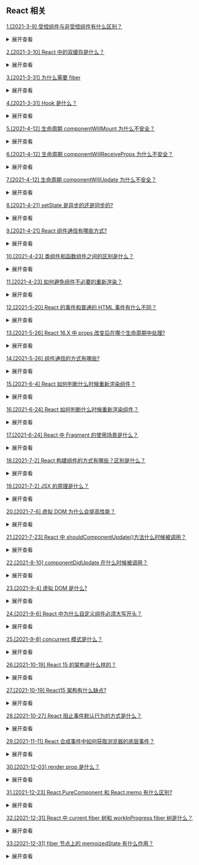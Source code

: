 ## React 相关

[1.[2021-3-9] 受控组件与非受控组件有什么区别？](https://github.com/HJY-xh/plantTrees/issues/41)

<details>
<summary>展开查看</summary>
<pre>

-   非受控组件： 一些 dom 元素比如 input 其内部默认维护了自己的状态（输入值）以及状态改变的方法，我们可以通过 ref 的方式获取其内部的状态。这种组件称之为非受控组件。
-   受控组件： 当我们使用 react 中的 state 去接管组件的状态（设置非受控组件 value 属性关联 state），使得 react 的 state 成为组件的数据源，并且为组件提供了修改状态的方式（设置非受控组件 onChange 属性，根据输入值改变 state 状态）这种组件称之为受控组件（状态及状态改变完全由 react 接管）。

</pre>
</details>

[2.[2021-3-10] React 中的双缓存是什么？](https://github.com/HJY-xh/plantTrees/issues/44)

<details>
<summary>展开查看</summary>
<pre>
当我们用canvas绘制动画，每一帧绘制前都会调用ctx.clearRect清除上一帧的画面。

如果当前帧画面计算量比较大，导致清除上一帧画面到绘制当前帧画面之间有较长间隙，就会出现白屏。

为了解决这个问题，我们可以在内存中绘制当前帧动画，绘制完毕后直接用当前帧替换上一帧画面，由于省去了两帧替换间的计算时间，不会出现从白屏到出现画面的闪烁情况。

这种在内存中构建并直接替换的技术叫做双缓存 (opens new window)。

React 使用“双缓存”来完成 Fiber 树的构建与替换——对应着 DOM 树的创建与更新。

</pre>
</details>

[3.[2021-3-31] 为什么需要 fiber](https://github.com/HJY-xh/plantTrees/issues/102)

<details>
<summary>展开查看</summary>
<pre>

对于大型项目，组件树会很大，这个时候递归遍历的成本就会很高，会造成主线程被持续占用，结果就是主线程上的布局、动画等周期性的任务就无法立即得到处理，造成视觉上的卡顿，影响用户体验。

</pre>
</details>

[4.[2021-3-31] Hook 是什么？](https://github.com/HJY-xh/plantTrees/issues/103)

<details>
<summary>展开查看</summary>
<pre>
Hook是React 16.8 的新增特性。它可以让你在不编写class的情况下使用state一级其他的 Reacr 特性。
- 拥抱函数式
- 让函数组件有了状态和其他的React特性，可以替代class

```javascript
import React, { useState } from "react";
function Example() {
	// 声明⼀个新的叫做 “count” 的 state 变量
	const [count, setCount] = useState(0);
	return (
		<div>
			<p>You clicked {count} times</p>
			<button onClick={() => setCount(count + 1)}>Click me</button>
		</div>
	);
}
```

</pre>
</details>

[5.[2021-4-12] 生命周期 componentWillMount 为什么不安全？](https://github.com/HJY-xh/plantTrees/issues/135)

<details>
<summary>展开查看</summary>
<pre>
componentWillMount生命周期发生在首次渲染前，一般使用的小伙伴大多在这里初始化数据或异步获取外部数据赋值。初始化数据，react官方建议放在constructor里面。而异步获取外部数据，渲染并不会等待数据返回后再去渲染。

看个 🌰 ：如下是安装时监听外部事件调度程序的组件示例

```javascript
class Example extends React.Component {
	state = {
		value: "",
	};
	componentWillMount() {
		this.setState({
			value: this.props.source.value,
		});
		this.props.source.subscribe(this.handleChange);
	}
	componentWillUnmount() {
		this.props.source.unsubscribe(this.handleChange);
	}
	handleChange = (source) => {
		this.setState({
			value: source.value,
		});
	};
}
```

试想一下，假如组件在第一次渲染的时候被中断，由于组件没有完成渲染，所以并不会执行 componentWillUnmount 生命周期（注：很多人经常认为 componentWillMount 和 componentWillUnmount 总是配对，但这并不是一定的。只有调用 componentDidMount 后，React 才能保证稍后调用 componentWillUnmount 进行清理）。因此 handleSubscriptionChange 还是会在数据返回成功后被执行，这时候 setState 由于组件已经被移除，就会导致内存泄漏。所以建议把异步获取外部数据写在 componentDidMount 生命周期里，这样就能保证 componentWillUnmount 生命周期会在组件移除的时候被执行，避免内存泄漏的风险。

这里的 UNSAFE 并不是指安全性，而是表示使用这些生命周期的代码将更有可能在未来的 React 版本中存在缺陷，特别是一旦启用了异步渲染

</pre>
</details>

[6.[2021-4-12] 生命周期 componentWillReceiveProps 为什么不安全？](https://github.com/HJY-xh/plantTrees/issues/136)

<details>
<summary>展开查看</summary>
<pre>
componentWillReceiveProps生命周期是在props更新时触发。一般用于props参数更新时同步更新state参数。但如果在componentWillReceiveProps生命周期直接调用父组件的某些有调用setState的函数，会导致程序死循环。

看个 🌰 ：如下是子组件 componentWillReceiveProps 里调用父组件改变 state 的函数示例

```javascript
...
class Parent extends React.Component{
    constructor(){
        super();
        this.state={
            list: [],
            selectedData: {}
        };
    }

    changeSelectData = selectedData => {
        this.setState({
            selectedData
        });
    }

    render(){
        return (
            <Clild list={this.state.list} changeSelectData={this.changeSelectData}/>
        );
    }
}

...
class Child extends React.Component{
    constructor(){
        super();
        this.state={
            list: []
        };
    }
    componentWillReceiveProps(nextProps){
        this.setState({
            list: nextProps.list
        })
        nextProps.changeSelectData(nextProps.list[0]); //默认选择第一个
    }
    ...
}
```

如上代码，在 Child 组件的 componentWillReceiveProps 里直接调用 Parent 组件的 changeSelectData 去更新 Parent 组件 state 的 selectedData 值。会触发 Parent 组件重新渲染，而 Parent 组件重新渲染会触发 Child 组件的 componentWillReceiveProps 生命周期函数执行。如此就会陷入死循环。导致程序崩溃。

所以，React 官方把 componentWillReceiveProps 替换为 UNSAFE_componentWillReceiveProps，让小伙伴在使用这个生命周期的时候注意它会有缺陷，要注意避免，比如上面例子，Child 在 componentWillReceiveProps 调用 changeSelectData 时先判断 list 是否有更新再确定是否要调用，就可以避免死循环。

</pre>
</details>

[7.[2021-4-12] 生命周期 componentWillUpdate 为什么不安全？](https://github.com/HJY-xh/plantTrees/issues/137)

<details>
<summary>展开查看</summary>
<pre>
componentWillUpdate生命周期在视图更新前触发。一般用于视图更新前保存一些数据方便视图更新完成后赋值。

看个 🌰 ：列表加载更新后回到当前滚动条位置

```javascript
class ScrollingList extends React.Component {
    listRef = null;
    previousScrollOffset = null;
    componentWillUpdate(nextProps, nextState) {
        if (this.props.list.length < nextProps.list.length) {
            this.previousScrollOffset = this.listRef.scrollHeight - this.listRef.scrollTop;
        }
    }
    componentDidUpdate(prevProps, prevState) {
        if (this.previousScrollOffset !== null) {
            this.listRef.scrollTop = this.listRef.scrollHeight - this.previousScrollOffset;
            this.previousScrollOffset = null;
        }
    }
    render() {
        return (
            `<div>` {/* ...contents... */}`</div>`
        );
    }
    setListRef = ref => {    this.listRef = ref;   };
}
```

由于 componentWillUpdate 和 componentDidUpdate 这两个生命周期函数有一定的时间差（componentWillUpdate 后经过渲染、计算、再更新 DOM 元素，最后才调用 componentDidUpdate），如果这个时间段内用户刚好拉伸了浏览器高度，那 componentWillUpdate 计算的 previousScrollOffset 就不准确了。

如果在 componentWillUpdate 进行 setState 操作，会出现多次调用只更新一次的问题，把 setState 放在 componentDidUpdate，能保证每次更新只调用一次。

所以，react 官方建议把 componentWillUpdate 替换为 UNSAFE_componentWillUpdate。如果真的有以上例子的需求，可以使用新加入的一个周期函数 getSnapshotBeforeUpdate。

</pre>
</details>

[8.[2021-4-21] setState 是异步的还是同步的?](https://github.com/HJY-xh/plantTrees/issues/167)

<details>
<summary>展开查看</summary>
<pre>

setState 只在合成事件和钩子函数中是“异步”的，在原生事件和 setTimeout 中都是同步的。

源码分析：在 React 的 setState 函数实现中，会根据一个变量 isBatchingUpdates 判断是直接更新 this.state 还是放到队列中回头再说，而 isBatchingUpdates 默认是 false，也就表示 setState 会同步更新 this.state，但是，有一个函数 batchedUpdates，这个函数会把 isBatchingUpdates 修改为 true，而当 React 在调用事件处理函数之前就会调用这个 batchedUpdates，造成的后果，就是由 React 控制的事件处理过程 setState 不会同步更新 this.state 。

setState 的批量更新优化也是建立在“异步”（合成事件、钩子函数）之上的，在原生事件和 setTimeout 中不会批量更新，在“异步”中如果对同一个值进行多次 setState，setState 的批量更新策略会对其进行覆盖，取最后一次的执行，如果是同时 setState 多个不同的值，在更新时会对其进行合并批量更新。

</pre>
</details>

[9.[2021-4-21] React 组件通信有哪些方式?](https://github.com/HJY-xh/plantTrees/issues/168)

<details>
<summary>展开查看</summary>
<pre>

-   父组件向子组件通讯: 父组件可以向子组件通过传 props 的方式，向子组件进行通讯
-   子组件向父组件通讯: props+回调的方式,父组件向子组件传递 props 进行通讯，此 props 为作用域为父组件自身的函数，子组件调用该函数，将子组件想要传递的信息，作为参数，传递到父组件的作用域中
-   兄弟组件通信: 找到这两个兄弟节点共同的父节点,结合上面两种方式由父节点转发信息进行通信
-   跨层级通信: Context 设计目的是为了共享那些对于一个组件树而言是“全局”的数据，例如当前认证的用户、主题或首选语言,� 对于跨越多层的全局数据通过 Context 通信再适合不过
-   发布订阅模式: 发布者发布事件，订阅者监听事件并做出反应,我们可以通过引入 event 模块进行通信
-   全局状态管理工具: 借助 Redux 或者 Mobx 等全局状态管理工具进行通信,这种工具会维护一个全局状态中心 Store,并根据不同的事件产生新的状态

</pre>
</details>

[10.[2021-4-23] 类组件和函数组件之间的区别是什么？](https://github.com/HJY-xh/plantTrees/issues/175)

<details>
<summary>展开查看</summary>
<pre>

类组件可以使用其他特性，如状态 state 和生命周期钩子。

当组件只是接收 props 渲染到页面时，就是无状态组件，就属于函数组件，也被称为哑组件或展示组件。

函数组件的性能比类组件的性能要高，因为类组件使用的时候要实例化，而函数组件直接执行函数取返回结果即可。为了提高性能，尽量使用函数组件。

</pre>
</details>

[11.[2021-4-23] 如何避免组件不必要的重新渲染？](https://github.com/HJY-xh/plantTrees/issues/176)

<details>
<summary>展开查看</summary>
<pre>

React 中最常见的问题之一是组件不必要地重新渲染。React 提供了两个方法，在这些情况下非常有用：

-   React.memo()
-   pureComponent

这两种方法都依赖于对传递给组件的 props 的浅比较，如果 props 没有改变，那么组件将不会重新渲染。虽然这两种工具都非常有用，但是浅比较会带来额外的性能损失，因此如果使用不当，这两种方法都会对性能产生负面影响。

</pre>
</details>

[12.[2021-5-20] React 的事件和普通的 HTML 事件有什么不同？](https://github.com/HJY-xh/plantTrees/issues/254)

<details>
<summary>展开查看</summary>
<pre>

区别：

-   对于事件名称处理方式：原生事件名均为小写形式，React 事件名采用小驼峰命名形式
-   对于事件处理语法：原生事件为字符串，React 事件为函数
-   React 事件使用`return false`的方式不能阻止浏览器默认行为，必须使用`preventDefault()`来阻止默认行为

合成事件是 React 模拟原生 DOM 事件所有能力的一个事件对象，其优点在于兼容所有浏览器，更好的跨平台。

React 中事件池的概念：

合成事件对象池是 React 事件系统提供的一种性能优化方式。合成事件对象在事件池统一管理，不同类型的合成事件具有不同的事件池。

-   当事件池未满时，React 创建新的事件对象，派发给组件。
-   当事件池装满时，React 从事件池中复用事件对象，派发给组件。

SyntheticEvent 对象会被放入池中统一管理。这意味着 SyntheticEvent 对象可以被复用，当所有事件处理函数被调用之后，其所有属性都会被置空

注意：Web 端的 React 17 不使用事件池，即`e.persist()`将不再生效。

</pre>
</details>

[13.[2021-5-26] React 16.X 中 props 改变后在哪个生命周期中处理?](https://github.com/HJY-xh/plantTrees/issues/263)

<details>
<summary>展开查看</summary>
<pre>

**在`getDerivedStateFromProps`中进行处理。**

这个生命周期替代了`componentWillReceiveProps`，所以在需要使用`componentWillReceiveProps`时，就可以考虑使用`getDerivedStateFromProps`来进行替代。

二者参数不同，`getDerivedStateFromProps`是一个静态函数，也就是这个函数不能通过 this 访问到 Class 属性，也不推荐直接访问属性。而是应该通过参数提供的 nextProps 以及 prevState 来进行判断，根据新传入的 props 来映射到 props。

需要注意的是，如果 props 传入的内容不需要影响到 state，那么就需要返回一个 null，这个值时必须的，所以尽量将其写到函数的末尾。

```javascript
static getDerivedStateFromProps(nextProps, prevState) {
    const {type} = nextProps;
    // 当传入的type发生变化的时候，更新state
    if (type !== prevState.type) {
        return {
            type,
        };
    }
    // 否则，对于state不进行任何操作
    return null;
}
```

</pre>
</details>

[14.[2021-5-26] 组件通信的方式有哪些?](https://github.com/HJY-xh/plantTrees/issues/264)

<details>
<summary>展开查看</summary>
<pre>

-   ⽗组件向⼦组件通讯: ⽗组件可以向⼦组件通过传 props 的⽅式，向⼦组件进⾏通讯

-   ⼦组件向⽗组件通讯: props+回调的⽅式，⽗组件向⼦组件传递 props 进⾏通讯，此 props 为作⽤域为⽗组件⾃身的函数，⼦组件调⽤该函数，将⼦组件想要传递的信息，作为参数，传递到⽗组件的作⽤域中

-   兄弟组件通信: 找到这两个兄弟节点共同的⽗节点,结合上⾯两种⽅式由⽗节点转发信息进⾏通信

-   跨层级通信: Context 设计⽬的是为了共享那些对于⼀个组件树⽽⾔是“全局”的数据，例如当前认证的⽤户、主题或⾸选语⾔，对于跨越多层的全局数据通过 Context 通信再适合不过

-   发布订阅模式: 发布者发布事件，订阅者监听事件并做出反应,我们可以通过引⼊ event 模块进⾏通信

-   全局状态管理⼯具: 借助 Redux 或者 Mobx 等全局状态管理⼯具进⾏通信,这种⼯具会维护⼀个全局状态中⼼ Store,并根据不同的事件产⽣新的状态

</pre>
</details>

[15.[2021-6-4] React 如何判断什么时候重新渲染组件？](https://github.com/HJY-xh/plantTrees/issues/283)

<details>
<summary>展开查看</summary>
<pre>

组件状态的改变是因为`props`或者`state`的改变，组件获得新的状态后，React 决定是否应该重新渲染组件，此时会执行`shouldComponentUpdate`方法，返回 true 时则更新组件，否则不更新。

因此需要重写 shouldComponentUpdate 方法让它根据情况返回 true 或者 false 来告诉 React 什么时候重新渲染什么时候跳过重新渲染。

</pre>
</details>

[16.[2021-6-24] React 如何判断什么时候重新渲染组件？](https://github.com/HJY-xh/plantTrees/issues/341)

<details>
<summary>展开查看</summary>
<pre>

当 props 或者 state 改变会导致组件的状态一同改变，此时 React 重新渲染组件，这是因为 React 中的 shouldComponentUpdate 方法默认返回 true，这就是导致每次更新都重新渲染的原因。

当 React 将要渲染组件时会执行 shouldComponentUpdate 方法来看它是否返回 true（组件应该更新，也就是重新渲染）。所以需要重写 shouldComponentUpdate 方法让它根据情况返回 true 或者 false 来告诉 React 什么时候重新渲染什么时候跳过重新渲染。

</pre>
</details>

[17.[2021-6-24] React 中 Fragment 的使用场景是什么？](https://github.com/HJY-xh/plantTrees/issues/342)

<details>
<summary>展开查看</summary>
<pre>

在 React 中，组件返回的元素只能有一个根元素，为了不添加多余的 DOM 节点，可以使用 Fragment 标签来包裹所有的元素，Fragment 标签不会渲染出任何元素。React 官方对 Fragment 的解释：

> React 中的一个常见模式是一个组件返回多个元素。Fragments 允许你将子列表分组，而无需向 DOM 添加额外节点。

看个例子：

```javascript
// 一般形式
render() {
  return (
    <React.Fragment>
      <ChildA />
      <ChildB />
      <ChildC />
    </React.Fragment>
  );
}
// 也可以写成以下形式
render() {
  return (
    <>
      <ChildA />
      <ChildB />
      <ChildC />
    </>
  );
}
```

</pre>
</details>

[18.[2021-7-2] React 构建组件的方式有哪些？区别是什么？](https://github.com/HJY-xh/plantTrees/issues/358)

<details>
<summary>展开查看</summary>
<pre>

## 一、组件是什么？

组件就是把图形、非图形的各种逻辑均抽象为一个统一的概念（组件）来实现开发的模式

在 `React` 中，一个类、一个函数都可以视为一个组件

## 二、如何构建？

在 `React` 目前来讲，组件的创建主要分成了三种方式：

-   函数式创建
-   通过 React.createClass 方法创建
-   继承 React.Component 创建

### 函数式创建

在 `React Hooks` 出来之前，函数式组件可以视为无状态组件，只负责根据传入的 `props` 来展示视图，不涉及对 `state` 状态的操作

大多数组件可以写为无状态组件，通过简单组合构建其他组件

在 `React` 中，通过函数简单创建组件的示例如下：

```js
function HelloComponent(props /* context */) {
	return <div>Hello {props.name}</div>;
}
```

### 通过 React.createClass 方式创建

`React.createClass` 是 react 刚开始推荐的创建组件的方式，目前这种创建方式已经不怎么用了

像上述通过函数式创建的组件的方式，最终会通过 `babel` 转化成 `React.createClass`这种形式，转化成如下：

```js
function HelloComponent(props) /* context */ {
	return React.createElement("div", null, "Hello ", props.name);
}
```

由于上述的编写方式过于冗杂，目前基本上不使用

### 继承 React.Component 创建

同样在 `react hooks` 出来之前，有状态的组件只能通过继承 `React.Component` 这种形式进行创建

有状态的组件也就是组件内部存在维护的数据，在类创建的方式中通过 `this.state` 进行访问

当调用 `this.setState` 修改组件的状态时，组件会再次会调用 `render()` 方法进行重新渲染

通过继承 `React.Component` 创建一个时钟示例如下：

```js
class Timer extends React.Component {
	constructor(props) {
		super(props);
		this.state = { seconds: 0 };
	}

	tick() {
		this.setState((state) => ({
			seconds: state.seconds + 1,
		}));
	}

	componentDidMount() {
		this.interval = setInterval(() => this.tick(), 1000);
	}

	componentWillUnmount() {
		clearInterval(this.interval);
	}

	render() {
		return <div>Seconds: {this.state.seconds}</div>;
	}
}
```

## 三、区别

由于 `React.createClass` 创建的方式过于冗杂，并不建议使用

而像函数式创建和类组件创建的区别主要在于需要创建的组件是否需要为有状态组件：

-   对于一些无状态的组件创建，建议使用函数式创建的方式

-   由于 `react hooks` 的出现，函数式组件创建的组件通过使用 `hooks` 方法也能使之成为有状态组件，再加上目前推崇函数式编程，所以这里建议都使用函数式的方式来创建组件

在考虑组件的选择原则上，能用无状态组件则用无状态组件

</pre>
</details>

[19.[2021-7-2] JSX 的原理是什么？](https://github.com/HJY-xh/plantTrees/issues/359)

<details>
<summary>展开查看</summary>
<pre>

实际上，JSX 仅仅是`React.createElement(component, props, ...children)`函数的语法糖。如下 JSX 代码:

```javascript
const element = <h1 className="greeting">Hello, world!</h1>;
```

它会被转换为：

```javascript
const element = React.createElement("h1", { className: "greeting" }, "Hello, world!");
```

如果没有子节点，你还可以使用自闭合的标签形式，如

```javascript
<div className="sidebar" />
```

它会被转换为：

```javascript
React.createElement("div", {
	className: "sidebar",
});
```

</pre>
</details>

[20.[2021-7-6] 虚拟 DOM 为什么会提高性能？](https://github.com/HJY-xh/plantTrees/issues/368)

<details>
<summary>展开查看</summary>
<pre>

虚拟 DOM 相当于在 JavaScript 和真实 DOM 中间加了一个缓存，利用 DOM diff 算法避免了没有必要的 DOM 操作，从而提高性能。
具体实现步骤如下：
1、用 JavaScript 对象结构表示 DOM 树的结构；然后用这个树构建一个真正的 DOM 树，插到文档当中
2、当状态变更的时候，重新构造一棵新的对象树。然后用新的树和旧的树进行比较，记录两棵树差异
3、把 2 所记录的差异应用到步骤 1 所构建的真正的 DOM 树上，视图就更新了

</pre>
</details>

[21.[2021-7-23] React 中 shouldComponentUpdate()方法什么时候被调用？](https://github.com/HJY-xh/plantTrees/issues/394)

<details>
<summary>展开查看</summary>
<pre>

当 props 或 state 发生变化时，`shouldComponentUpdate()`会在渲染执行之前被调用。

该方法返回值默认为 true，另外在首次渲染或使用`forceUpdate()`时不会调用该方法。

</pre>
</details>

[22.[2021-8-10] componentDidUpdate 在什么时候被调用？](https://github.com/HJY-xh/plantTrees/issues/429)

<details>
<summary>展开查看</summary>
<pre>

```javascript
componentDidUpdate(preProps，preState，snapshot)
```

`componentDidUpdate()`在更新后会被立即调用，首次渲染不会执行此方法

当组件更新后，可以在该方法中对 DOM 进行操作

也可以在`componentDidUpdate()`中直接调用 setState()，但是必须被包裹在一个条件语句中，如下所示，否则会导致死循环。它会导致额外的重新渲染，虽然用户不可见，但会影响组件性能

```javascript
componentDidUpdate(prevProps) {
  // 典型用法（不要忘记比较 props）：
  if (this.props.userID !== prevProps.userID) {
    this.fetchData(this.props.userID);
  }
}
```

如果组件实现了`getSnapshotBeforeUpdate()`生命周期（不常用），则它的返回值将作为`componentDidUpdate()`的第三个参数`snapshot`参数传递，否则该参数为`undefined`

如果 `shouldComponentUpdate() `返回值为 `false`，则不会调用 `componentDidUpdate()`

</pre>
</details>

[23.[2021-9-4] 虚拟 DOM 是什么?](https://github.com/HJY-xh/plantTrees/issues/450)

<details>
<summary>展开查看</summary>
<pre>

一个能代表 DOM 树的对象，通常含有标签名、标签上的属性、事件监听和子元素们，以及其它的属性。

</pre>
</details>

[24.[2021-9-6] React 中为什么自定义组件必须大写开头？](https://github.com/HJY-xh/plantTrees/issues/451)

<details>
<summary>展开查看</summary>
<pre>

平时书写的 JSX 是语法糖，<MyComp /> 会被转换为 React.createElement(...)，在转换过程中，首字母小写的会被认为是原生 DOM 标签，首字母大写的被认为是组件。

</pre>
</details>

[25.[2021-9-8] concurrent 模式是什么？](https://github.com/HJY-xh/plantTrees/issues/452)

<details>
<summary>展开查看</summary>
<pre>

concurrent Mode 是 React 之后会推出的新模式， 它将渲染工作分解为多个部分，对任务进行暂停和恢复操作以避免阻塞浏览器。

它用时间片调度实现了异步可中断任务，根据设备性能的不同，时间片的长度也不一样，在每个时间片中，如果任务到了过期时间，就会主动让出线程给高优先级的任务。

这意味着 React 可以在提交之前多次调用渲染阶段生命周期的方法，或者在不提交的情况下调用它们（由于出现错误或更高优先级的任务使其中断）。

</pre>
</details>

[26.[2021-10-19] React 15 的架构是什么样的？](https://github.com/HJY-xh/plantTrees/issues/465)

<details>
<summary>展开查看</summary>
<pre>

React15 架构可以分为两层：

-   Reconciler（协调器）：负责找出变化的组件
-   Renderer（渲染器）： 负责将变化的组件渲染到页面上

当发生更新时，函数组件或者类组件的 render 方法会被调用，将 JSX 转化为虚拟 DOM，与上次更新时的虚拟 DOM 对比，找出最小变化，Renderer 接到 Reconciler 通知，将变化的组件渲染在当前宿主环境。

</pre>
</details>

[27.[2021-10-19] React15 架构有什么缺点?](https://github.com/HJY-xh/plantTrees/issues/466)

<details>
<summary>展开查看</summary>
<pre>

主要是同步更新可能引发不好的用户体验。

在协调过程中，mount 的组件会调用 mountComponent ，update 的组件会调用 updateComponent。这两个方法都会递归更新子组件。递归一旦开始，无法中途中断，当组件层级很深的时候，递归更新时间超过 16ms，浏览器没有足够的时间更新页面，用户就会觉得卡顿。

</pre>
</details>

[28.[2021-10-27] React 阻止事件默认行为的方式是什么？](https://github.com/HJY-xh/plantTrees/issues/471)

<details>
<summary>展开查看</summary>
<pre>

不能通过返回`false`的方式阻止默认行为，必须显式的使用`preventDefault`

</pre>
</details>

[29.[2021-11-11] React 合成事件中如何获取浏览器的底层事件？](https://github.com/HJY-xh/plantTrees/issues/477)

<details>
<summary>展开查看</summary>
<pre>

使用合成事件的`nativeEvent`属性。

</pre>
</details>

[30.[2021-12-03] render prop 是什么？](https://github.com/HJY-xh/plantTrees/issues/494)

<details>
<summary>展开查看</summary>
<pre>

它是指一种在 React 组件之间使用一个值为函数的 prop 共享代码的简单技术。

具有`render prop`的组件接受一个返回 React 元素的函数，并在组件内部通过调用此函数来实现自己的渲染逻辑

```javascript
<DataProvider render={(data) => <h1>Hello {data.target}</h1>} />
```

更具体地说，render prop 是一个用于告知组件需要渲染什么内容的函数 prop。

</pre>
</details>

[31.[2021-12-23] React.PureComponent 和 React.memo 有什么区别?](https://github.com/HJY-xh/plantTrees/issues/499)

<details>
<summary>展开查看</summary>
<pre>

-   React.PureComponent 对 state 和 props 做了浅层对比，当二者均没有改变时，不更新组件。只能用在类组件中。
-   React.memo 仅检查 props 变更，做浅层对比，没有改变时，不更新组件。可以用在类组件和函数组件中。

</pre>
</details>

[32.[2021-12-31] React 中 current fiber 树和 workInProgress fiber 树是什么？](https://github.com/HJY-xh/plantTrees/issues/500)

<details>
<summary>展开查看</summary>
<pre>

current fiber 树：当完成一次渲染之后，会产生一个 current 树，current 会在 commit 阶段替换成真实的 DOM 树
workInProgress fiber 树：即将调和渲染的 fiber 树。在一次新的组件更新过程中，会从 current 复制一份作为 workInProgress，更新完毕后，将当前的 workInProgress 树赋值给 current 树

</pre>
</details>

[33.[2021-12-31] fiber 节点上的 memoizedState 有什么作用？](https://github.com/HJY-xh/plantTrees/issues/501)

<details>
<summary>展开查看</summary>
<pre>

memoizedState：在 class 组件中，它存放 state 信息，在 function 中，它以链表的形式存放 hooks 信息,每个链表结点的结构就是 Hook。

```javascript
var hook = {
	memoizedState: null, // 上次渲染时所用的state
	baseState: null, // 已处理的update计算出的state
	baseQueue: null, // 未处理的update队列（一般是上一轮渲染未完成的update）
	queue: null, // 当前出发的update队列
	next: null, // 指向下一个hook
};
```

</pre>
</details>

